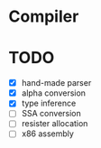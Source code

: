 # Compiler

# TODO

- [x] hand-made parser
- [x] alpha conversion
- [x] type inference
- [ ] SSA conversion
- [ ] resister allocation
- [ ] x86 assembly
